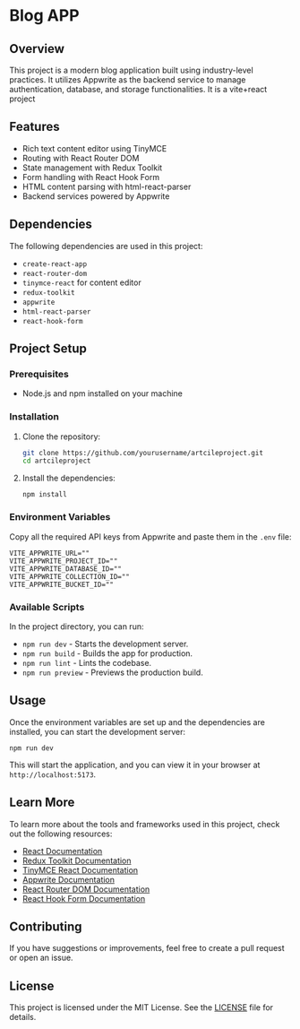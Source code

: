 # Blog APP

## Overview

This project is a modern blog application built using industry-level practices. It utilizes Appwrite as the backend service to manage authentication, database, and storage functionalities. It is a vite+react project

## Features

- Rich text content editor using TinyMCE
- Routing with React Router DOM
- State management with Redux Toolkit
- Form handling with React Hook Form
- HTML content parsing with html-react-parser
- Backend services powered by Appwrite

## Dependencies

The following dependencies are used in this project:

- `create-react-app`
- `react-router-dom`
- `tinymce-react` for content editor
- `redux-toolkit`
- `appwrite`
- `html-react-parser`
- `react-hook-form`

## Project Setup

### Prerequisites

- Node.js and npm installed on your machine

### Installation

1. Clone the repository:

    ```sh
    git clone https://github.com/yourusername/artcileproject.git
    cd artcileproject
    ```

2. Install the dependencies:

    `npm install`

### Environment Variables

Copy all the required API keys from Appwrite and paste them in the `.env` file:

    VITE_APPWRITE_URL=""
    VITE_APPWRITE_PROJECT_ID=""
    VITE_APPWRITE_DATABASE_ID=""
    VITE_APPWRITE_COLLECTION_ID=""
    VITE_APPWRITE_BUCKET_ID=""

### Available Scripts

In the project directory, you can run:

- `npm run dev` - Starts the development server.
- `npm run build` - Builds the app for production.
- `npm run lint` - Lints the codebase.
- `npm run preview` - Previews the production build.



## Usage

Once the environment variables are set up and the dependencies are installed, you can start the development server:

    npm run dev

This will start the application, and you can view it in your browser at `http://localhost:5173`.

## Learn More

To learn more about the tools and frameworks used in this project, check out the following resources:

- [React Documentation](https://reactjs.org/)
- [Redux Toolkit Documentation](https://redux-toolkit.js.org/)
- [TinyMCE React Documentation](https://www.tiny.cloud/docs/integrations/react/)
- [Appwrite Documentation](https://appwrite.io/docs)
- [React Router DOM Documentation](https://reactrouter.com/)
- [React Hook Form Documentation](https://react-hook-form.com/)

## Contributing

If you have suggestions or improvements, feel free to create a pull request or open an issue.

## License

This project is licensed under the MIT License. See the [LICENSE](LICENSE) file for details.
